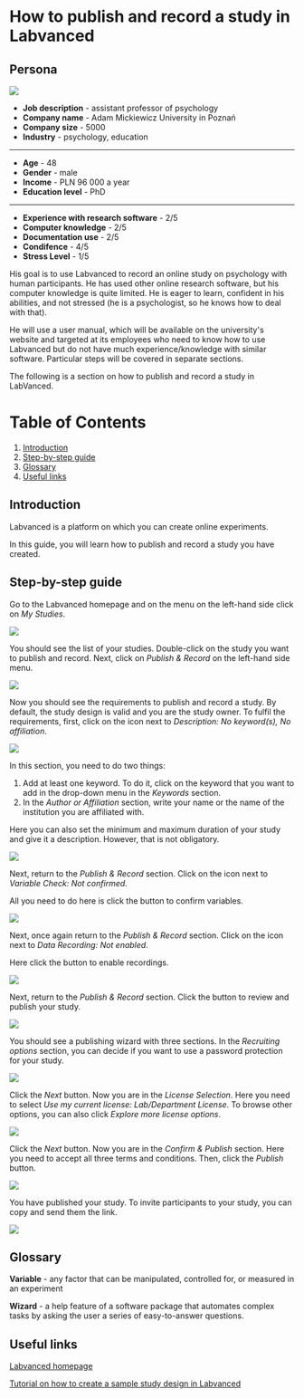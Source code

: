 <h1>How to publish and record a study in Labvanced</h1>


<h2>Persona</h2>

![](images/persona5.png)


* **Job description** - assistant professor of psychology
* **Company name** - Adam Mickiewicz University in Poznań
* **Company size** - 5000
* **Industry** - psychology, education
----------------
* **Age** - 48
* **Gender** - male
* **Income** - PLN 96 000 a year
* **Education level** - PhD
---------------
* **Experience with research software** - 2/5
* **Computer knowledge** - 2/5
* **Documentation use** - 2/5
* **Condifence** - 4/5
* **Stress Level** - 1/5

His goal is to use Labvanced to record an online study on psychology with human participants. He has used other online research software, but his computer knowledge is quite limited. He is eager to learn, confident in his abilities, and not stressed (he is a psychologist, so he knows how to deal with that).

He will use a user manual, which will be available on the university's website and targeted at its employees who need to know how to use Labvanced but do not have much experience/knowledge with similar software. Particular steps will be covered in separate sections.

The following is a section on how to publish and record a study in LabVanced.

# Table of Contents
1. [Introduction](#Introduction)
2. [Step-by-step guide](#example2)
3. [Glossary](#fourth-examplehttpwwwfourthexamplecom)
4. [Useful links](#Links)

<h2>Introduction</h2>

Labvanced is a platform on which you can create online experiments.

In this guide, you will learn how to publish and record a study you have created.

<h2>Step-by-step guide</h2>

Go to the Labvanced homepage and on the menu on the left-hand side click on 
*My Studies*.

![](images/1001.png)

You should see the list of your studies. Double-click on the study you want to publish and record. Next, click on *Publish & Record* on the left-hand side menu.

![](images/3.png)

Now you should see the requirements to publish and record a study. By default, the study design is valid and you are the study owner. To fulfil the requirements, first, click on the icon next to *Description: No keyword(s), No affiliation*.

![](images/43.png)

In this section, you need to do two things:
1. Add at least one keyword. To do it, click on the keyword that you want to add in the drop-down menu in the *Keywords* section.
2. In the *Author or Affiliation* section, write your name or the name of the institution you are affiliated with.

Here you can also set the minimum and maximum duration of your study and give it a description. However, that is not obligatory.

![](images/51515.png)

Next, return to the *Publish & Record* section. Click on the icon next to *Variable Check: Not confirmed*.

All you need to do here is click the button to confirm variables.

![](images/77.png)

Next, once again return to the *Publish & Record* section. Click on the icon next to *Data Recording: Not enabled*.

Here click the button to enable recordings. 

![](images/333.png)

Next, return to the *Publish & Record* section. Click the button to review and publish your study.

![](images/111.png)

You should see a publishing wizard with three sections. In the *Recruiting options* section, you can decide if you want to use a password protection for your study.

![](images/12.png)

Click the *Next* button. Now you are in the *License Selection*. Here you need to select *Use my current license: Lab/Department License*. To browse other options, you can also click *Explore more license options*.

![](images/13.png)

Click the *Next* button. Now you are in the *Confirm & Publish* section. Here you need to accept all three terms and conditions. Then, click the *Publish* button.

![](images/14.png)

You have published your study. To invite participants to your study, you can copy and send them the link. 

![](images/1212.png)

<h2>Glossary</h2>

**Variable** - any factor that can be manipulated, controlled for, or measured in an experiment

**Wizard** - a help feature of a software package that automates complex tasks by asking the user a series of easy-to-answer questions.

<h2>Useful links</h2>

[Labvanced homepage](https://www.labvanced.com/)

[Tutorial on how to create a sample study design in Labvanced](https://www.youtube.com/watch?v=E6G3ZI9JKBQ)

















